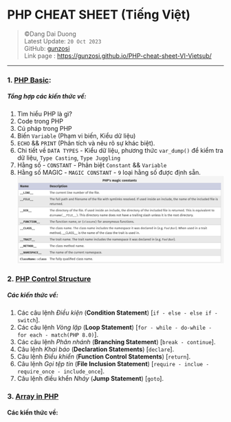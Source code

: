 # PHP CHEAT SHEET (Tiếng Việt)
> ©Dang Dai Duong <br>
> Latest Update: `20 Oct 2023` <br>
> GitHub: [gunzosi](https://github.com/gunzosi) <br>
> Link page : https://gunzosi.github.io/PHP-cheat-sheet-VI-Vietsub/

------------------------------------------------
### 1. [PHP Basic](MarkDown/PHPBasic.md):

##### Tổng hợp các kiến thức về:
1. Tìm hiểu PHP là gì? 
2. Code  trong PHP
3. Cú pháp trong PHP
4. Biến `Variable` (Phạm vi biến, Kiểu dữ liệu)
5. `ECHO` && `PRINT` (Phân tích và nêu rõ sự khác biệt).
6. Chi tiết về `DATA TYPES` - Kiểu dữ liệu, phương thức `var_dump()` để kiểm tra dữ liệu, `Type Casting`, `Type Juggling`
7. Hằng số - `CONSTANT` - Phân biệt `Constant` && `Variable`
8. Hằng số MAGIC - `MAGIC CONSTANT` - `9` loại hằng số được định sẵn.
![PHP_MagicConstant.png](Image%2FPHP_MagicConstant.png)


### 2. [PHP Control Structure](MarkDown/ControlStructures.md)
##### Các kiến thức về:
1. Các câu lệnh _Điều kiện_ (**Condition Statement**) [`if - else - else if - switch`].
2. Các câu lệnh _Vòng lặp_ (**Loop Statement**) [`for - while - do-while - for each - match(PHP 8.0)`].
3. Các câu lệnh _Phân nhánh_ (**Branching Statement**) [`break - continue`].
4. Câu lệnh _Khai báo_ (**Declaration Statements**) [`declare`].
5. Câu lệnh _Điều khiển_ (**Function Control Statements**) [`return`].
6. Câu lệnh _Gọi tệp tin_ (**File Inclusion Statement**) [`require - inclue - require_once - include_once`].
7. Câu lệnh điều khển _Nhảy_ (**Jump Statement**) [`goto`].

### 3. [Array in PHP](MarkDown/Array.md)
#### Các kiến thức về: 
